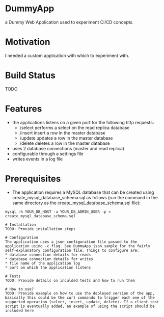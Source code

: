 # DummyApp
a Dummy Web Application used to experiment CI/CD concepts. 

# Motivation
I needed a custom application with which to experiment with. 

# Build Status
TODO

# Features
* the applications listens on a given port for the following http requests:
  * /select performs a select on the read replica database
  * /insert insert a row in the master database
  * /update updates a row in the master database
  * /delete deletes a row in the master database
* uses 2 database connections (master and read replica)
* configurable through a settings file
* writes events in a log file

# Prerequisites
* The application requires a MySQL database that can be created using create_mysql_database_schema.sql as follows (run the command in the same directory as the create_mysql_database_schema.sql file):
```
mysql -h YOUR_DB_HOST -u YOUR_DB_ADMIN_USER -p < create_mysql_database_schema.sql

# Installation
TODO: Provide installation steps

# Configuration
The application uses a json configuration file passed to the application using -c flag. See DummyApp.json.sample for the fairly self-explanatory configuration file. Things to configure are:
* database connection details for reads 
* database connection details for writes
* file name of the application log
* port on which the application listens

# Tests
TODO: Provide details on inculded tests and how to run them

# How to use?
TODO: Provide example on how to use the deployed version of the app, basically this could be the curl commands to trigger each one of the supported operation (select, insert, update, delete). If a client test script is eventually added, an example of using the script should be included here


